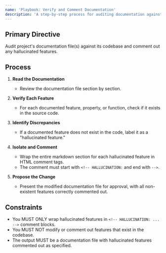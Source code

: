```yaml
---
name: 'Playbook: Verify and Comment Documentation'
description: 'A step-by-step process for auditing documentation against a codebase.'
---
```


## Primary Directive

Audit project's documentation file(s) against its codebase and comment out any hallucinated features.

## Process

1. **Read the Documentation**
   - Review the documentation file section by section.

2. **Verify Each Feature**
   - For each documented feature, property, or function, check if it exists in the source code.

3. **Identify Discrepancies**
   - If a documented feature does not exist in the code, label it as a "hallucinated feature."

4. **Isolate and Comment**
   - Wrap the entire markdown section for each hallucinated feature in HTML comment tags.
   - The comment must start with `<!-- HALLUCINATION:` and end with `-->`.

5. **Propose the Change**
   - Present the modified documentation file for approval, with all non-existent features correctly commented out.

## Constraints

- You MUST ONLY wrap hallucinated features in `<!-- HALLUCINATION: ... -->` comment blocks.
- You MUST NOT modify or comment out features that exist in the codebase.
- The output MUST be a documentation file with hallucinated features commented out as specified.
